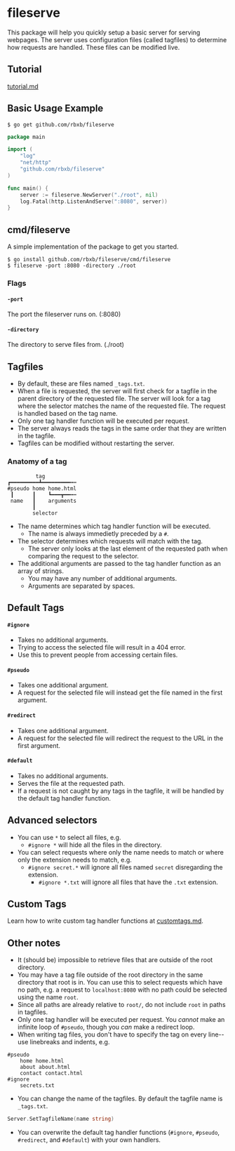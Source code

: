 # fileserve

This package will help you quickly setup a basic server for serving webpages. The server uses configuration files (called tagfiles) to determine how requests are handled. These files can be modified live.

## Tutorial
[tutorial.md](tutorial.md)

## Basic Usage Example
```shell
$ go get github.com/rbxb/fileserve
```
```go
package main

import (
	"log"
	"net/http"
	"github.com/rbxb/fileserve"
)

func main() {
	server := fileserve.NewServer("./root", nil)
	log.Fatal(http.ListenAndServe(":8080", server))
}
```

## cmd/fileserve
A simple implementation of the package to get you started.

```shell
$ go install github.com/rbxb/fileserve/cmd/fileserve
$ fileserve -port :8080 -directory ./root
```

### Flags

#### `-port`
The port the fileserver runs on. (:8080)

#### `-directory`
The directory to serve files from. (./root)

## Tagfiles
- By default, these are files named `_tags.txt`.
- When a file is requested, the server will first check for a tagfile in the parent directory of the requested file. The server will look for a tag where the selector matches the name of the requested file. The request is handled based on the tag name.
- Only one tag handler function will be executed per request.
- The server always reads the tags in the same order that they are written in the tagfile.
- Tagfiles can be modified without restarting the server.

### Anatomy of a tag
```
         tag
┏━━━━━━━━━┻━━━━━━━━━╍┅
#pseudo home home.html
 ┃      ┃    ┗━━━┳━━╍┅
 name   ┃    arguments
        ┃
        selector
```
- The name determines which tag handler function will be executed.
  - The name is always immedietly preceded by a `#`.
- The selector determines which requests will match with the tag.
  - The server only looks at the last element of the requested path when comparing the request to the selector.
- The additional arguments are passed to the tag handler function as an array of strings.
  - You may have any number of additional arguments.
  - Arguments are separated by spaces.

## Default Tags

#### `#ignore`
- Takes no additional arguments.
- Trying to access the selected file will result in a 404 error.
- Use this to prevent people from accessing certain files.

#### `#pseudo`
- Takes one additional argument.
- A request for the selected file will instead get the file named in the first argument.

#### `#redirect`
- Takes one additional argument.
- A request for the selected file will redirect the request to the URL in the first argument.

#### `#default`
- Takes no additional arguments.
- Serves the file at the requested path.
- If a request is not caught by any tags in the tagfile, it will be handled by the default tag handler function.

## Advanced selectors
- You can use `*` to select all files, e.g. 
  - `#ignore *` will hide all the files in the directory.
- You can select requests where only the name needs to match or where only the extension needs to match, e.g. 
  - `#ignore secret.*` will ignore all files named `secret` disregarding the extension.
	- `#ignore *.txt` will ignore all files that have the `.txt` extension.

## Custom Tags
Learn how to write custom tag handler functions at [customtags.md](customtags.md).

## Other notes

- It (should be) impossible to retrieve files that are outside of the root directory.
- You may have a tag file outside of the root directory in the same directory that root is in. You can use this to select requests which have no path, e.g. a request to `localhost:8080` with no path could be selected using the name `root`.
- Since all paths are already relative to `root/`, do not include `root` in paths in tagfiles.
- Only one tag handler will be executed per request. You *cannot* make an infinite loop of `#pseudo`, though you *can* make a redirect loop.
- When writing tag files, you don't have to specify the tag on every line--use linebreaks and indents, e.g.
```
#pseudo
	home home.html
	about about.html
	contact contact.html
#ignore
	secrets.txt
```
- You can change the name of the tagfiles. By default the tagfile name is `_tags.txt`.
```go
Server.SetTagfileName(name string)
```
- You can overwrite the default tag handler functions (`#ignore`, `#pseudo`, `#redirect`, and `#default`) with your own handlers.